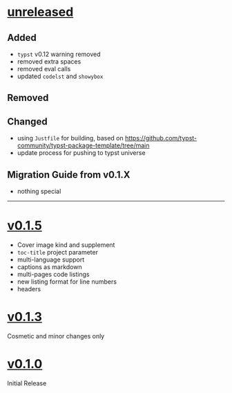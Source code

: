 # [unreleased](https://github.com/<author>/<my-package>/releases/tag/<the-tag>)
## Added
- `typst` v0.12 warning removed
- removed extra spaces
- removed eval calls
- updated `codelst` and `showybox`

## Removed

## Changed
- using `Justfile` for building, based on https://github.com/typst-community/typst-package-template/tree/main
- update process for pushing to typst universe

## Migration Guide from v0.1.X
- nothing special

---

# [v0.1.5](https://github.com/ISC-HEI/isc-hei-report/releases/tag/0.1.5)
- Cover image kind and supplement
- `toc-title` project parameter
- multi-language support
- captions as markdown
- multi-pages code listings
- new listing format for line numbers
- headers

# [v0.1.3](https://github.com/ISC-HEI/isc-hei-report/releases/tag/0.1.3)
Cosmetic and minor changes only

# [v0.1.0](https://github.com/ISC-HEI/isc-hei-report/releases/tag/0.1.0)
Initial Release